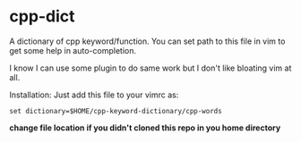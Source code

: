 # cpp-dict
A dictionary of cpp keyword/function. You can set path to this file in vim to get some help in auto-completion.

I know I can use some plugin to do same work but I don't like bloating vim at all.

Installation:
Just add this file to your vimrc as:

```
set dictionary=$HOME/cpp-keyword-dictionary/cpp-words
```

__change file location if you didn't cloned this repo in you home directory__
